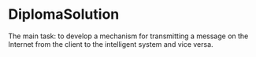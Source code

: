# DiplomaSolution

The main task: to develop a mechanism for transmitting a message on the Internet from the client to the intelligent system and vice versa.
